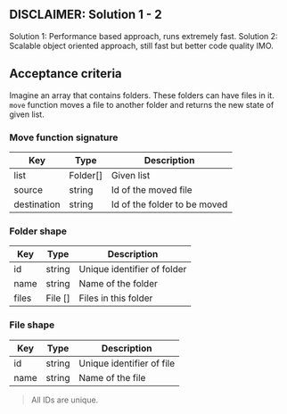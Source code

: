 ## DISCLAIMER: Solution 1 - 2

Solution 1: Performance based approach, runs extremely fast.
Solution 2: Scalable object oriented approach, still fast but better code quality IMO.

## Acceptance criteria

Imagine an array that contains folders. These folders can have files in it. `move` function moves a file to another folder and returns the new state of given list.

### Move function signature

| Key         | Type     | Description                  |
| ----------- | -------- | ---------------------------- |
| list        | Folder[] | Given list                   |
| source      | string   | Id of the moved file         |
| destination | string   | Id of the folder to be moved |

### Folder shape

| Key   | Type    | Description                 |
| ----- | ------- | --------------------------- |
| id    | string  | Unique identifier of folder |
| name  | string  | Name of the folder          |
| files | File [] | Files in this folder        |

### File shape

| Key  | Type   | Description               |
| ---- | ------ | ------------------------- |
| id   | string | Unique identifier of file |
| name | string | Name of the file          |

>  All IDs are unique.

